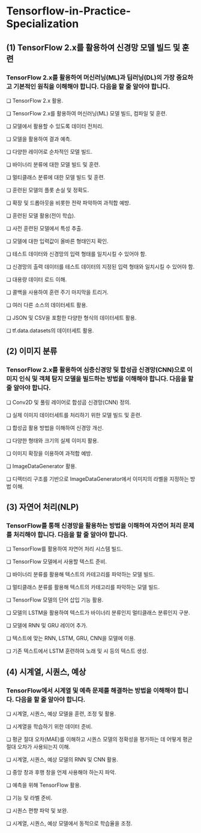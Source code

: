 # Tensorflow-in-Practice-Specialization

## (1) TensorFlow 2.x를 활용하여 신경망 모델 빌드 및 훈련
### TensorFlow 2.x를 활용하여 머신러닝(ML)과 딥러닝(DL)의 가장 중요하고 기본적인 원칙을 이해해야 합니다. 다음을 할 줄 알아야 합니다.

❏ TensorFlow 2.x 활용.

❏ TensorFlow 2.x를 활용하여 머신러닝(ML) 모델 빌드, 컴파일 및 훈련.

❏ 모델에서 활용할 수 있도록 데이터 전처리.

❏ 모델을 활용하여 결과 예측.

❏ 다양한 레이어로 순차적인 모델 빌드.

❏ 바이너리 분류에 대한 모델 빌드 및 훈련.

❏ 멀티클래스 분류에 대한 모델 빌드 및 훈련.

❏ 훈련된 모델의 플롯 손실 및 정확도.

❏ 확장 및 드롭아웃을 비롯한 전략 파악하여 과적합 예방.

❏ 훈련된 모델 활용(전이 학습).

❏ 사전 훈련된 모델에서 특성 추출.

❏ 모델에 대한 입력값이 올바른 형태인지 확인.

❏ 테스트 데이터와 신경망의 입력 형태를 일치시킬 수 있어야 함.

❏ 신경망의 출력 데이터를 테스트 데이터의 지정된 입력 형태와 일치시킬 수 있어야 함.

❏ 대용량 데이터 로드 이해.

❏ 콜백을 사용하여 훈련 주기 마지막을 트리거.

❏ 여러 다른 소스의 데이터세트 활용.

❏ JSON 및 CSV을 포함한 다양한 형식의 데이터세트 활용.

❏ tf.data.datasets의 데이터세트 활용.


## (2) 이미지 분류
### TensorFlow 2.x를 활용하여 심층신경망 및 합성곱 신경망(CNN)으로 이미지 인식 및 객체 탐지 모델을 빌드하는 방법을 이해해야 합니다. 다음을 할 줄 알아야 합니다.

❏ Conv2D 및 풀링 레이어로 합성곱 신경망(CNN) 정의.

❏ 실제 이미지 데이터세트를 처리하기 위한 모델 빌드 및 훈련.

❏ 합성곱 활용 방법을 이해하여 신경망 개선.

❏ 다양한 형태와 크기의 실제 이미지 활용.

❏ 이미지 확장을 이용하여 과적합 예방.

❏ ImageDataGenerator 활용.

❏ 디렉터리 구조를 기반으로 ImageDataGenerator에서 이미지의 라벨을 지정하는 방법 이해.


## (3) 자연어 처리(NLP)
### TensorFlow를 통해 신경망을 활용하는 방법을 이해하여 자연어 처리 문제를 처리해야 합니다. 다음을 할 줄 알아야 합니다.

❏ TensorFlow를 활용하여 자연어 처리 시스템 빌드.

❏ TensorFlow 모델에서 사용할 텍스트 준비.

❏ 바이너리 분류를 활용해 텍스트의 카테고리를 파악하는 모델 빌드.

❏ 멀티클래스 분류를 활용해 텍스트의 카테고리를 파악하는 모델 빌드.

❏ TensorFlow 모델의 단어 삽입 기능 활용.

❏ 모델의 LSTM을 활용하여 텍스트가 바이너리 분류인지 멀티클래스 분류인지 구분.

❏ 모델에 RNN 및 GRU 레이어 추가.

❏ 텍스트에 맞는 RNN, LSTM, GRU, CNN을 모델에 이용.

❏ 기존 텍스트에서 LSTM 훈련하여 노래 및 시 등의 텍스트 생성.


## (4) 시계열, 시퀀스, 예상
### TensorFlow에서 시계열 및 예측 문제를 해결하는 방법을 이해해야 합니다. 다음을 할 줄 알아야 합니다.

❏ 시계열, 시퀀스, 예상 모델을 훈련, 조정 및 활용.

❏ 시계열을 학습하기 위한 데이터 준비.

❏ 평균 절대 오차(MAE)를 이해하고 시퀀스 모델의 정확성을 평가하는 데 어떻게 평균 절대 오차가 사용되는지 이해.

❏ 시계열, 시퀀스, 예상 모델의 RNN 및 CNN 활용.

❏ 중앙 창과 후행 창을 언제 사용해야 하는지 파악.

❏ 예측을 위해 TensorFlow 활용.

❏ 기능 및 라벨 준비.

❏ 시퀀스 편향 파악 및 보완.

❏ 시계열, 시퀀스, 예상 모델에서 동적으로 학습율을 조정.
